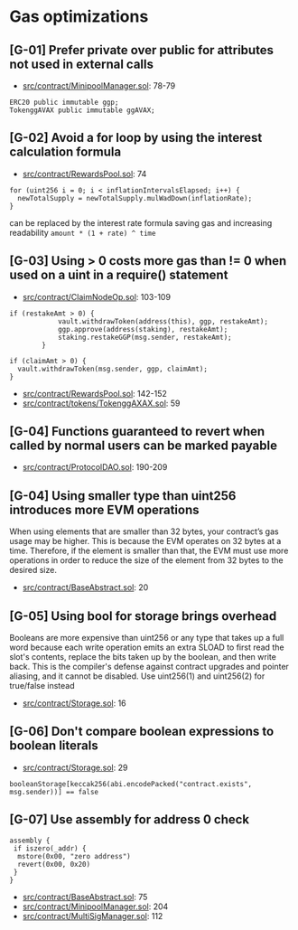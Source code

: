 # Gas optimizations

## [G-01] Prefer private over public for attributes not used in external calls

* [src/contract/MinipoolManager.sol](https://github.com/code-423n4/2022-12-gogopool/blob/main/contracts/contract/MinipoolManager.sol): 78-79

```
ERC20 public immutable ggp;
TokenggAVAX public immutable ggAVAX;
```

## [G-02] Avoid a for loop by using the interest calculation formula

* [src/contract/RewardsPool.sol](https://github.com/code-423n4/2022-12-gogopool/blob/main/contracts/contract/RewardsPool.sol#L74): 74

```
for (uint256 i = 0; i < inflationIntervalsElapsed; i++) {
  newTotalSupply = newTotalSupply.mulWadDown(inflationRate);
}
```

can be replaced by the interest rate formula saving gas and increasing readability `amount * (1 + rate) ^ time`

## [G-03] Using > 0 costs more gas than != 0 when used on a uint in a require() statement

* [src/contract/ClaimNodeOp.sol](https://github.com/code-423n4/2022-12-gogopool/blob/main/contracts/contract/ClaimNodeOp.sol): 103-109

```
if (restakeAmt > 0) {
			vault.withdrawToken(address(this), ggp, restakeAmt);
			ggp.approve(address(staking), restakeAmt);
			staking.restakeGGP(msg.sender, restakeAmt);
		}

if (claimAmt > 0) {
  vault.withdrawToken(msg.sender, ggp, claimAmt);
}
```

* [src/contract/RewardsPool.sol](https://github.com/code-423n4/2022-12-gogopool/blob/main/contracts/contract/RewardsPool.sol): 142-152
* [src/contract/tokens/TokenggAXAX.sol](https://github.com/code-423n4/2022-12-gogopool/blob/main/contracts/contract/tokens/TokenggAXAX.sol): 59

## [G-04] Functions guaranteed to revert when called by normal users can be marked payable

* [src/contract/ProtocolDAO.sol](https://github.com/code-423n4/2022-12-gogopool/blob/main/contracts/contract/ProtocolDAO.sol): 190-209

## [G-04] Using smaller type than uint256 introduces more EVM operations

When using elements that are smaller than 32 bytes, your contract’s gas usage may be higher. This is because the EVM operates on 32 bytes at a time. Therefore, if the element is smaller than that, the EVM must use more operations in order to reduce the size of the element from 32 bytes to the desired size.

* [src/contract/BaseAbstract.sol](https://github.com/code-423n4/2022-12-gogopool/blob/main/contracts/contract/BaseAbstract.sol): 20

## [G-05] Using bool for storage brings overhead

Booleans are more expensive than uint256 or any type that takes up a full word because each write operation emits an extra SLOAD to first read the slot's contents, replace the bits taken up by the boolean, and then write back. This is the compiler's defense against contract upgrades and pointer aliasing, and it cannot be disabled.
Use uint256(1) and uint256(2) for true/false instead

* [src/contract/Storage.sol](https://github.com/code-423n4/2022-12-gogopool/blob/main/contracts/contract/Storage.sol): 16

## [G-06] Don't compare boolean expressions to boolean literals

* [src/contract/Storage.sol](https://github.com/code-423n4/2022-12-gogopool/blob/main/contracts/contract/Storage.sol): 29

```
booleanStorage[keccak256(abi.encodePacked("contract.exists", msg.sender))] == false
```

## [G-07] Use assembly for address 0 check

```
assembly {
 if iszero(_addr) {
  mstore(0x00, "zero address")
  revert(0x00, 0x20)
 }
}
```

* [src/contract/BaseAbstract.sol](https://github.com/code-423n4/2022-12-gogopool/blob/main/contracts/contract/BaseAbstract.sol): 75
* [src/contract/MinipoolManager.sol](https://github.com/code-423n4/2022-12-gogopool/blob/main/contracts/contract/MinipoolManager.sol): 204
* [src/contract/MultiSigManager.sol](https://github.com/code-423n4/2022-12-gogopool/blob/main/contracts/contract/MultiSigManager.sol): 112
